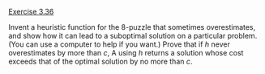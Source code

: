 [Exercise 3.36](ex_36/)

Invent a heuristic function for the 8-puzzle that sometimes
overestimates, and show how it can lead to a suboptimal solution on a
particular problem. (You can use a computer to help if you want.) Prove
that if $h$ never overestimates by more than $c$, A using $h$ returns a
solution whose cost exceeds that of the optimal solution by no more than
$c$.
